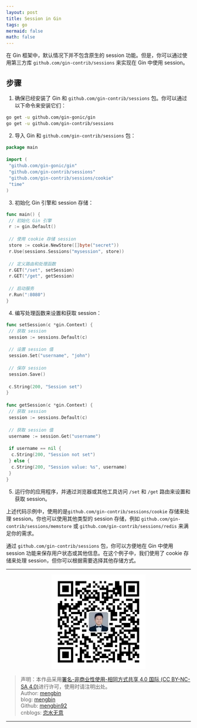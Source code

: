 ```yaml
---
layout: post
title: Session in Gin
tags: go
mermaid: false
math: false
---  
```


在 Gin 框架中，默认情况下并不包含原生的 session 功能。但是，你可以通过使用第三方库 `github.com/gin-contrib/sessions` 来实现在 Gin 中使用 session。

## 步骤

1. 确保已经安装了 Gin 和 `github.com/gin-contrib/sessions` 包。你可以通过以下命令来安装它们：

```bash
go get -u github.com/gin-gonic/gin
go get -u github.com/gin-contrib/sessions
```

2. 导入 Gin 和 `github.com/gin-contrib/sessions` 包：

```go
package main

import (
 "github.com/gin-gonic/gin"
 "github.com/gin-contrib/sessions"
 "github.com/gin-contrib/sessions/cookie"
 "time"
)
```

3. 初始化 Gin 引擎和 session 存储：

```go
func main() {
 // 初始化 Gin 引擎
 r := gin.Default()

 // 使用 cookie 存储 session
 store := cookie.NewStore([]byte("secret"))
 r.Use(sessions.Sessions("mysession", store))

 // 定义路由和处理函数
 r.GET("/set", setSession)
 r.GET("/get", getSession)

 // 启动服务
 r.Run(":8080")
}
```

4. 编写处理函数来设置和获取 session：

```go
func setSession(c *gin.Context) {
 // 获取 session
 session := sessions.Default(c)

 // 设置 session 值
 session.Set("username", "john")

 // 保存 session
 session.Save()

 c.String(200, "Session set")
}

func getSession(c *gin.Context) {
 // 获取 session
 session := sessions.Default(c)

 // 获取 session 值
 username := session.Get("username")

 if username == nil {
  c.String(200, "Session not set")
 } else {
  c.String(200, "Session value: %s", username)
 }
}
```

5. 运行你的应用程序，并通过浏览器或其他工具访问 `/set` 和 `/get` 路由来设置和获取 session。

上述代码示例中，使用的是`github.com/gin-contrib/sessions/cookie` 存储来处理 session。你也可以使用其他类型的 session 存储，例如 `github.com/gin-contrib/sessions/memstore` 或 `github.com/gin-contrib/sessions/redis` 来满足你的需求。

通过 `github.com/gin-contrib/sessions` 包，你可以方便地在 Gin 中使用 session 功能来保存用户状态或其他信息。在这个例子中，我们使用了 cookie 存储来处理 session，但你可以根据需要选择其他存储方式。  

---

<div align="center">
  <img src="../img/qrcode_wechat.jpg" alt="孟斯特">
</div>

> 声明：本作品采用[署名-非商业性使用-相同方式共享 4.0 国际 (CC BY-NC-SA 4.0)](https://creativecommons.org/licenses/by-nc-sa/4.0/deed.zh)进行许可，使用时请注明出处。  
> Author: [mengbin](mengbin1992@outlook.com)  
> blog: [mengbin](https://mengbin.top)  
> Github: [mengbin92](https://mengbin92.github.io/)  
> cnblogs: [恋水无意](https://www.cnblogs.com/lianshuiwuyi/)  

---
